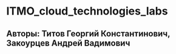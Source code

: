 # ITMO_cloud_technologies_labs

## Авторы: Титов Георгий Константинович, Закоурцев Андрей Вадимович

